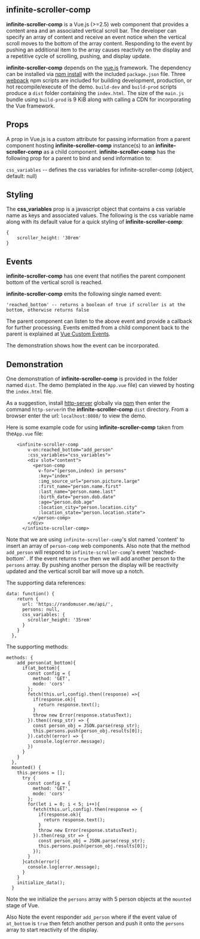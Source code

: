 ## infinite-scroller-comp

**infinite-scroller-comp** is a Vue.js (>=2.5) web component that provides a content area and an associated vertical scroll bar.  The developer can specify an array of content and receive an event notice when the vertical scroll moves to the bottom of the array content.  Responding to the event by pushing an additional item to the array causes reactivity on the display and a repetitive cycle of scrolling, pushing, and display update. 

**infinite-scroller-comp** depends on the [vue.js](https://vuejs.org/ "Vue.js") framework.  The dependency can be installed via [npm install](https://docs.npmjs.com/cli/install.html "npm install") with the included `package.json` file.  Three [webpack](https://webpack.js.org/concepts/) npm scripts are included for building  development, production, or hot recompile/execute of the demo.   `build-dev` and `build-prod` scripts produce  a `dist` folder containing the `index.html`.  The size of the `main.js` bundle using `build-prod` is 9 KiB along with calling a CDN for incorporating the Vue framework.

## Props

A prop in Vue.js is a custom attribute for passing information from a parent component hosting **infinite-scroller-comp** instance(s) to an **infinite-scroller-comp** as a child component.  **infinite-scroller-comp** has the following prop for a parent to bind and send information to:

`css_variables` -- defines the css variables for infinite-scroller-comp (object, default: null)

## Styling

The **css_variables** prop is a javascript object that contains a css variable name as keys and associated values.  The following is the css variable name along with its default value for a quick styling of **infinite-scroller-comp**:

```
{
    scroller_height: '30rem'
}
```

## Events

**infinite-scroller-comp** has one event that notifies the parent component bottom of the vertical scroll is reached.

**infinite-scroller-comp** emits the following single named event:

```
'reached_bottom' -- returns a boolean of true if scroller is at the bottom, otherwise returns false
```

The parent component can listen to the above event and provide a callback for further processing.  Events emitted from a child component back to the parent is explained at [Vue Custom Events](https://vuejs.org/v2/guide/components.html#Using-v-on-with-Custom-Events).

The demonstration shows how the event can be incorporated.

## Demonstration

One demonstration of **infinite-scroller-comp**  is provided in the folder named `dist`.   The demo (templated in the `App.vue` file) can viewed by hosting the `index.html` file.

As a suggestion, install [http-server](https://www.npmjs.com/package/http-server "http-server") globally via [npm](https://www.npmjs.com/ "npm") then enter the command `http-server`in the **infinite-scroller-comp** `dist` directory.  From a browser enter the url: `localhost:8080/` to view the demo.

Here is some example code for using **infinite-scroller-comp** taken from the`App.vue` file:

```
	<infinite-scroller-comp
        v-on:reached_bottom="add_person"
        :css_variables="css_variables">
        <div slot="content">
          <person-comp 
            v-for="(person,index) in persons"
            :key="index"
            :img_source_url="person.picture.large"
            :first_name="person.name.first"
            :last_name="person.name.last"
            :birth_date="person.dob.date"
            :age="person.dob.age"
            :location_city="person.location.city"
            :location_state="person.location.state">
          </person-comp>
        </div>
      </infinite-scroller-comp>
```

Note that we are using `infinite-scroller-comp`'s  slot named 'content' to insert an array of `person-comp` web components.  Also note that the method `add_person` will respond to `infinite-scroller-comp`'s event 'reached-bottom' .  If the event returns `true` then we will add another person to the `persons` array.  By pushing another person the display will be reactivity updated and the vertical scroll bar will move up a notch.

The supporting data references:

```
data: function() {
    return {
      url: 'https://randomuser.me/api/',
      persons: null,
      css_variables: {
        scroller_height: '35rem'
      }
    }
  },
```

The supporting methods:

```
methods: {
    add_person(at_bottom){
      if(at_bottom){
        const config = {
          method: 'GET',
          mode: 'cors'
        };
        fetch(this.url,config).then((response) =>{
          if(response.ok){
            return response.text();
          }
          throw new Error(response.statusText);
        }).then((resp_str) => {
          const person_obj = JSON.parse(resp_str);
          this.persons.push(person_obj.results[0]);
        }).catch((error) => {
          console.log(error.message);
        })
      }
    }
  },
  mounted() {
    this.persons = [];
      try {
        const config = {
          method: 'GET',
          mode: 'cors'
        };
        for(let i = 0; i < 5; i++){
          fetch(this.url,config).then(response => {
            if(response.ok){
              return response.text();
            }
            throw new Error(response.statusText);
          }).then(resp_str => {
            const person_obj = JSON.parse(resp_str);
            this.persons.push(person_obj.results[0]);
          });
        }
      }catch(error){
        console.log(error.message);
      }
    }
    initialize_data();
  }
```

Note the we initialize the `persons` array with 5 person objects at the `mounted` stage of Vue.

Also Note the event responder `add_person` where if the event value of `at_bottom` is `true` then fetch another person and push it onto the `persons` array to start reactivity of the display.